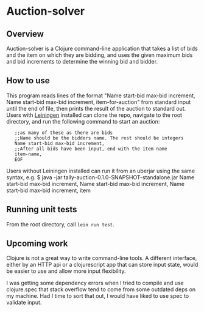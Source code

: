 # Auction-solver

## Overview

Auction-solver is a Clojure command-line application that takes a list of bids and the item on which they are bidding, and uses the given maximum bids and bid increments to determine the winning bid and bidder.

## How to use
This program reads lines of the format "Name start-bid max-bid increment, Name start-bid max-bid increment, item-for-auction" from standard input until the end of file, then prints the result of the auction to standard out. Users with [Leiningen](https://github.com/technomancy/leiningen) installed can clone the repo, navigate to the root directory, and run the following command to start an auction:

```lein run <<EOF
   ;;as many of these as there are bids
   ;;Name should be the bidders name. The rest should be integers
   Name start-bid max-bid increment,
   ;;After all bids have been input, end with the item name
   item-name, 
   EOF
```
Users without Leiningen installed can run it from an uberjar using the same syntax, e.g.
$ java -jar tally-auction-0.1.0-SNAPSHOT-standalone.jar
Name start-bid max-bid increment,
Name start-bid max-bid increment,
Name start-bid max-bid increment,
item

## Running unit tests
From the root directory, call `lein run test`.

## Upcoming work
Clojure is not a great way to write command-line tools. A different interface, either by an HTTP api or a clojurescript app that can store input state, would be easier to use and allow more input flexibility.

I was getting some dependency errors when I tried to compile and use clojure.spec that stack overflow tend to come from some outdated deps on my machine. Had I time to sort that out, I would have liked to use spec to validate input.
 
